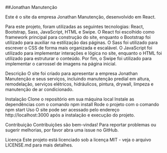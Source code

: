 ##Jonathan Manutenção

Este é o site da empresa Jonathan Manutenção, desenvolvido em React.

Para este projeto, foram utilizadas as seguintes tecnologias: React, Bootstrap, Sass, JavaScript, HTML e Swipe. O React foi escolhido como framework principal para construção do site, enquanto o Bootstrap foi utilizado para auxiliar na estilização das páginas. O Sass foi utilizado para escrever o CSS de forma mais organizada e escalável. O JavaScript foi utilizado para implementar interações e lógica no site, enquanto o HTML foi utilizado para estruturar o conteúdo. Por fim, o Swipe foi utilizado para implementar o carrossel de imagens na página inicial.

Descrição
O site foi criado para apresentar a empresa Jonathan Manutenção e seus serviços, incluindo manutenção predial em altura, remodelação, serviços elétricos, hidráulicos, pintura, drywall, limpeza e manutenção de ar condicionado.

Instalação
Clone o repositório em sua máquina local
Instale as dependências com o comando npm install
Rode o projeto com o comando npm start
Uso
O site pode ser acessado pelo endereço http://localhost:3000 após a instalação e execução do projeto.

Contribuição
Contribuições são bem-vindas! Para reportar problemas ou sugerir melhorias, por favor abra uma issue no GitHub.

Licença
Este projeto está licenciado sob a licença MIT - veja o arquivo LICENSE.md para mais detalhes.
